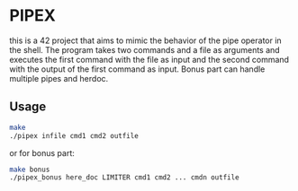 # PIPEX
this is a 42 project that aims to mimic the behavior of the pipe operator in the shell. The program takes two commands and a file as arguments and executes the first command with the file as input and the second command with the output of the first command as input. Bonus part can handle multiple pipes and herdoc.

## Usage
```bash
make
./pipex infile cmd1 cmd2 outfile
```
or for bonus part:
```bash
make bonus
./pipex_bonus here_doc LIMITER cmd1 cmd2 ... cmdn outfile
```
